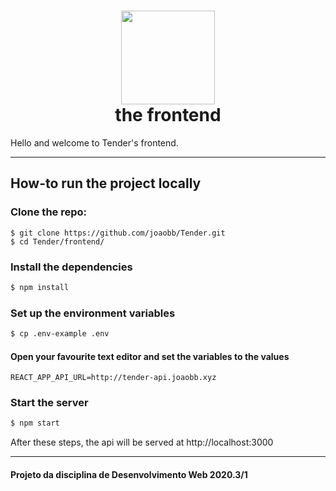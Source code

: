 <h1 align="center">
    <img alt="" src="https://github.com/joaobb/Tender/blob/master/projMisc/logo.png?raw=true" height="150px" />
    <br>the frontend</br>
</h1>

Hello and welcome to Tender's frontend.

---

## How-to run the project locally

### Clone the repo:

```
$ git clone https://github.com/joaobb/Tender.git
$ cd Tender/frontend/
```

### Install the dependencies

```sh
$ npm install
```

### Set up the environment variables

```sh
$ cp .env-example .env
```

#### Open your favourite text editor and set the variables to the values

```
REACT_APP_API_URL=http://tender-api.joaobb.xyz
```

### Start the server

```sh
$ npm start
```

After these steps, the api will be served at http://localhost:3000

---

#### Projeto da disciplina de Desenvolvimento Web 2020.3/1
